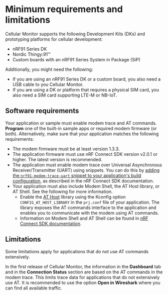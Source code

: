 # Minimum requirements and limitations

Cellular Monitor supports the following Development Kits (DKs) and prototyping platforms for cellular development:

- nRF91 Series DK
- Nordic Thingy:91™
- Custom boards with an nRF91 Series System in Package (SiP)

Additionally, you might need the following:

- If you are using an nRF91 Series DK or a custom board, you also need a USB cable to you Cellular Monitor.
- If you are using a DK or platform that requires a physical SIM card, you also need a SIM card supporting LTE-M or NB-IoT.

## Software requirements

Your application or sample must enable modem trace and AT commands. **Program** one of the built-in sample apps or required modem firmware (or both).
Alternatively, make sure that your application matches the following requirements:

  - The modem firmware must be at least version 1.3.3.
  - The application firmware must use nRF Connect SDK version v2.0.1 or higher. The latest version is recommended.
  - The application must enable modem trace over Universal Asynchronous Receiver/Transmitter (UART) using snippets. You can do this by [adding the `nrf91-modem-trace-uart` snippet to your application's build configuration](https://docs.nordicsemi.com/bundle/ncs-latest/page/nrf/device_guides/nrf91/nrf91_snippet.html#nrf91_modem_tracing_with_uart_backend_using_snippets), as described in the nRF Connect SDK documentation.
  - Your application must also include Modem Shell, the AT Host library, or AT Shell. See the following for more information.
    - Enable the [AT Host](https://docs.nordicsemi.com/bundle/ncs-latest/page/nrf/libraries/modem/at_host.html) library using the Kconfig option `CONFIG_AT_HOST_LIBRARY` in the `prj.conf` file of your application. The library exposes the AT commands interface to the application and enables you to communicate with the modem using AT commands.
    - Information on Modem Shell and AT Shell can be found in [nRF Connect SDK documentation](https://docs.nordicsemi.com/bundle/ncs-latest/page/nrf/index.html).

## Limitations

Some limitations apply for applications that do not use AT commands extensively.

In the first release of Cellular Monitor, the information in the **Dashboard** tab and in the **Connection Status** section are based on the AT commands in the modem trace. This limits trace data for applications that do not extensively use AT. It is recommended to use the option **Open in Wireshark** where you can find all available traffic.